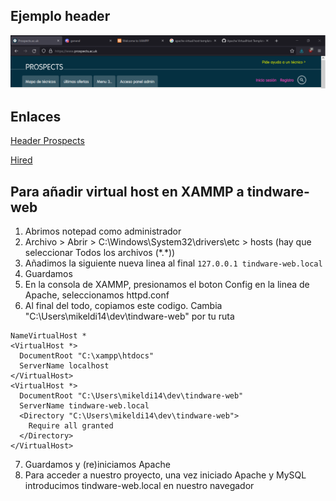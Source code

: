 ## Ejemplo header
![Ejemplo header](https://github.com/9c23a5/tindware-web/blob/main/ejemplo_header.png?raw=true)
## Enlaces
[Header Prospects](https://www.prospects.ac.uk/)

[Hired](https://hired.com/)

## Para añadir virtual host en XAMMP a tindware-web
1. Abrimos notepad como administrador
2. Archivo > Abrir > C:\Windows\System32\drivers\etc > hosts (hay que seleccionar Todos los archivos (\*.\*))
3. Añadimos la siguiente nueva linea al final ``127.0.0.1 tindware-web.local``
4. Guardamos
5. En la consola de XAMMP, presionamos el boton Config en la linea de Apache, seleccionamos httpd.conf
6. Al final del todo, copiamos este codigo. Cambia "C:\Users\mikeldi14\dev\tindware-web" por tu ruta
```
NameVirtualHost *
<VirtualHost *>
  DocumentRoot "C:\xampp\htdocs"
  ServerName localhost
</VirtualHost>
<VirtualHost *>
  DocumentRoot "C:\Users\mikeldi14\dev\tindware-web"
  ServerName tindware-web.local
  <Directory "C:\Users\mikeldi14\dev\tindware-web">
    Require all granted
  </Directory>
</VirtualHost>
```
7. Guardamos y (re)iniciamos Apache
8. Para acceder a nuestro proyecto, una vez iniciado Apache y MySQL introducimos tindware-web.local en nuestro navegador

